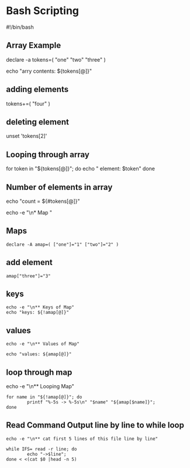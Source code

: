 # Bash Scripting

#!/bin/bash

## Array Example

declare -a tokens=( "one" "two" "three" )

echo "arry contents: ${tokens[@]}"

## adding elements

tokens+=( "four" )

## deleting element

unset 'tokens[2]'

## Looping through array

for token in "${tokens[@]}"; do
        echo "  element: $token"
done

## Number of elements in array

echo "count = ${#tokens[@]}"

echo -e "\n* Map "

## Maps

`declare -A amap=( ["one"]="1" ["two"]="2" )`

## add element
```
amap["three"]="3"
```
## keys
```
echo -e "\n** Keys of Map"
echo "keys: ${!amap[@]}"
```
## values
```
echo -e "\n** Values of Map"

echo "values: ${amap[@]}"
```
## loop through map

echo -e "\n** Looping Map"
```
for name in "${!amap[@]}"; do
        printf "%-5s -> %-5s\n" "$name" "${amap[$name]}";
done
```

## Read Command Output line by line to while loop
```
echo -e "\n** cat first 5 lines of this file line by line"

while IFS= read -r line; do
        echo "->$line";
done < <(cat $0 |head -n 5)
```
